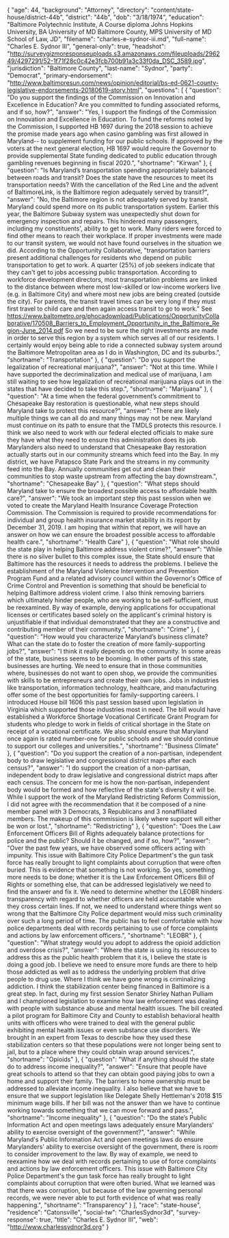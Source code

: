 {
  "age": 44,
  "background": "Attorney",
  "directory": "content/state-house/district-44b",
  "district": "44b",
  "dob": "3/18/1974",
  "education": "Baltimore Polytechnic Institute, A Course diploma Johns Hopkins University, BA University of MD Baltimore County, MPS University of MD School of Law, JD",
  "filename": "charles-e-sydnor-iii.md",
  "full-name": "Charles E. Sydnor III",
  "general-only": true,
  "headshot": "http://surveygizmoresponseuploads.s3.amazonaws.com/fileuploads/296249/4297291/52-1f71f28c0c42e3fcb700b91a3c33f0da_DSC_3589.jpg",
  "jurisdiction": "Baltimore County",
  "last-name": "Sydnor",
  "party": "Democrat",
  "primary-endorsement": "http://www.baltimoresun.com/news/opinion/editorial/bs-ed-0621-county-legislative-endorsements-20180619-story.html",
  "questions": [
    {
      "question": "Do you support the findings of the Commission on Innovation and Excellence in Education? Are you committed to funding associated reforms, and if so, how?",
      "answer": "Yes, I support the findings of the Commission on Innovation and Excellence in Education.  To fund the reforms noted by the Commission, I supported HB 1697 during the 2018 session to  achieve the promise made years ago when casino gambling was first allowed in Maryland-- to supplement funding for our public schools.  If approved by the voters at the next general election, HB 1697 would require the Governor to provide supplemental State funding dedicated to public education through gambling revenues beginning in fiscal 2020.",
      "shortname": "Kirwan"
    },
    {
      "question": "Is Maryland’s transportation spending appropriately balanced between roads and transit? Does the state have the resources to meet its transportation needs? With the cancellation of the Red Line and the advent of BaltimoreLink, is the Baltimore region adequately served by transit?",
      "answer": "No, the Baltimore region is not adequately served by transit. Maryland could spend more on its public transportation system.  Earlier this year, the Baltimore Subway system was unexpectedly shut down for emergency inspection and repairs. This hindered many passengers, including my constituents', ability to get to work.  Many riders were forced to find other means to reach their  workplace.  If proper investments were made to our transit system, we would not have found ourselves in the situation we did.    According to the Opportunity Collaborative, \"transportation barriers present additional challenges for residents who depend on public transportation to get to work. A quarter (25%) of job seekers indicate that they can't get to jobs accessing public transportation. According to workforce development directors, most transportation problems are linked to the distance between where most low-skilled or low-income workers live (e.g. in Baltimore City) and where most new jobs are being created (outside the city). For parents, the transit travel times can be very long if they must first travel to child care and then again access transit to go to work.\"  See https://www.baltometro.org/phocadownload/Publications/OpportunityCollaborative/170508_Barriers_to_Employment_Opportunity_in_the_Baltimore_Region-June_2014.pdf So we need to be sure the right investments are made in order to serve this region by a system which serves all of our residents.  I certainly would enjoy being able to ride a connected subway system around the Baltimore Metropolitan area as I do in Washington, DC and its suburbs.",
      "shortname": "Transportation"
    },
    {
      "question": "Do you support the legalization of recreational marijuana?",
      "answer": "Not at this time.  While I have supported the decriminalization and medical use of marijuana,  I am still waiting to see how legalization of recreational marijuana plays out in the states that have decided to take this step.",
      "shortname": "Marijuana"
    },
    {
      "question": "At a time when the federal government’s commitment to Chesapeake Bay restoration is questionable, what new steps should Maryland take to protect this resource?",
      "answer": "There are likely multiple things we can all do and many things may not be new. Maryland must continue on its path to ensure that the TMDLS  protects this resource.  I think we also need to work with our federal elected officials to make sure they have what they need to ensure this administration does its job.  Marylanders also need to understand that Chesapeake Bay restoration actually starts out in our community streams which feed into the Bay.  In my district, we have Patapsco State Park and the streams in my community feed into the Bay.  Annually communities get out and clean their communities to stop waste upstream from affecting the bay downstream.",
      "shortname": "Chesapeake Bay"
    },
    {
      "question": "What steps should Maryland take to ensure the broadest possible access to affordable health care?",
      "answer": "We took an important step this past session when we voted to create the Maryland Health Insurance Coverage Protection Commission.  The Commission is required to provide recommendations for individual and group health insurance market stability in its report by December 31, 2019.   I am hoping that within that report, we will have an answer on how we can ensure the broadest possible access to affordable health care.",
      "shortname": "Health Care"
    },
    {
      "question": "What role should the state play in helping Baltimore address violent crime?",
      "answer": "While there is no silver bullet to this complex issue, the State should ensure that Baltimore has the resources it needs to address the problems.  I believe the establishment of the Maryland Violence Intervention and Prevention Program Fund and a related advisory council within the Governor's Office of Crime Control and Prevention is something that should be beneficial to helping Baltimore address violent crime.  I also think removing barriers which ultimately hinder people, who are working to be self-sufficient, must be reexamined.  By way of example, denying applications for occupational licenses or certificates based solely on the applicant's criminal history is unjustifiable if  that individual demonstrated that they are a constructive and contributing member of their community.",
      "shortname": "Crime"
    },
    {
      "question": "How would you characterize Maryland’s business climate? What can the state do to foster the creation of more family-supporting jobs?",
      "answer": "I think it really depends on the community.  In some areas of the state, business seems to be booming.  In other parts of this state, businesses are hurting.  We need to ensure that in those communities where, businesses do not want to open shop, we provide the communities with skills to be entrepreneurs and create their own jobs.  Jobs in industries like transportation, information technology, healthcare, and manufacturing offer some of the best opportunities for family-supporting careers.  I introduced House bill 1606 this past session based upon legislation in Virginia which supported those industries most in need.  The bill would have established a Workforce Shortage Vocational Certificate Grant Program for students who pledge to work in fields of critical shortage in the State on receipt of a vocational certificate. We also should ensure that Maryland once again is rated   number-one for public schools and we should continue to support our colleges and universities.",
      "shortname": "Business Climate"
    },
    {
      "question": "Do you support the creation of a non-partisan, independent body to draw legislative and congressional district maps after each census?",
      "answer": "I do support the creation of a non-partisan, independent body to draw legislative and congressional district maps after each census.   The concern for me is how the non-partisan, independent body would be formed and how reflective of the state's diversity it will be.  While I support the work of the Maryland Redistricting Reform Commission, I  did not agree with the recommendation that it be composed of a nine member panel with 3 Democrats, 3 Republicans and 3 nonaffiliated members. The makeup of this commission is likely where support will either be won or lost.",
      "shortname": "Redistricting"
    },
    {
      "question": "Does the Law Enforcement Officers Bill of Rights adequately balance protections for police and the public? Should it be changed, and if so, how?",
      "answer": "Over the past few years, we have observed some officers acting with impunity. This issue with Baltimore City Police Department's the gun task force has really brought to light complaints about corruption that were often buried. This is evidence that something is not working.  So yes, something more needs to be done; whether it is the Law Enforcement Officers Bill of Rights or something else, that can be addressed legislatively we need to find the answer and fix it.  We need to determine whether the LEOBR hinders transparency with regard to whether officers are held accountable when they cross certain lines.  If not, we need to understand where things went so wrong that the Baltimore City Police department would miss such criminality over such a long period of time.   The public has to feel comfortable with how police departments deal with records pertaining to use of force complaints and actions by law enforcement officers.",
      "shortname": "LEOBR"
    },
    {
      "question": "What strategy would you adopt to address the opioid addiction and overdose crisis?",
      "answer": "Where the state is using its resources to address this as the public health problem that it is, I believe the state is doing a good job.  I believe we need to ensure more funds are there to help those addicted as well as to address the underlying problem that drive people to drug use.  Where I think we have gone wrong is criminalizing addiction. I think the stabilization center being financed in Baltimore is a great step.  In fact, during my first session Senator Shirley Nathan Pulliam and I championed legislation to examine how law enforcement was dealing with people with substance abuse and mental health issues.  The bill created a pilot program for Baltimore City and County to establish behavioral health units with officers who were trained to deal with the general public exhibiting  mental health issues or even substance use disorders.  We brought in an expert from Texas to describe how they used  these stabilization centers so that these populations were not longer being sent to jail, but to a place where they could obtain wrap around services.",
      "shortname": "Opioids"
    },
    {
      "question": "What if anything should the state do to address income inequality?",
      "answer": "Ensure that people have great schools to attend so that they can obtain good paying jobs to own a home and support their family.  The barriers to home ownership must be addressed to alleviate income inequality.   I also believe that we have to ensure that we support legislation like Delegate Shelly Hettleman's 2018 $15 minimum wage bills.  If her bill was not the answer than we have to continue working towards something that we can move forward and pass.",
      "shortname": "Income inequality"
    },
    {
      "question": "Do the state’s Public Information Act and open meetings laws adequately ensure Marylanders’ ability to exercise oversight of the government?",
      "answer": "While Maryland's Public Information Act and open meetings laws do ensure Marylanders' ability to exercise oversight of the government, there is room to consider improvement to the law.  By way of example, we need to reexamine how we deal with records pertaining to use of force complaints and actions by law enforcement officers.  This issue with Baltimore City Police Department's the gun task force has really brought to light complaints about corruption that were often buried. What we learned was that there was corruption, but because of the law governing personal records, we were never able to put forth evidence of what was really happening.",
      "shortname": "Transparency"
    }
  ],
  "race": "state-house",
  "residence": "Catonsville",
  "social-tw": "CharlesSydnor3d",
  "survey-response": true,
  "title": "Charles E. Sydnor III",
  "web": "http://www.charlessydnor3d.org"
}
